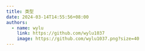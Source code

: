 ```yaml
---
title: 类型
date: 2024-03-14T14:55:56+08:00
authors:
  - name: wylu
    link: https://github.com/wylu1037
    image: https://github.com/wylu1037.png?size=40
---
```

